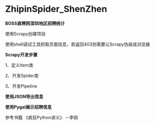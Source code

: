 # ZhipinSpider_ShenZhen

**BOSS直聘网深圳地区招聘统计**

使用Scrapy创建项目

使用shell调试工具抓取页面信息，若返回403则需要让Scrapy伪装成浏览器


**Scrapy开发步骤**

1、定义Item类

2、开发Spider类

3、开发Pipeline


**使用JSON导出信息**


**使用Pygal展示招聘信息**


参考书籍 《疯狂Python讲义》 --李刚
